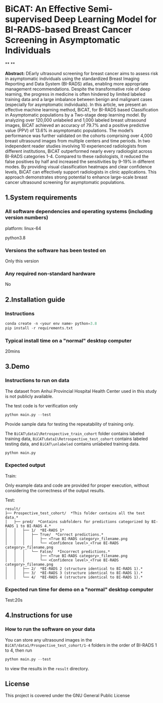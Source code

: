 # BiCAT: An Effective Semi-supervised Deep Learning Model for BI-RADS-based Breast Cancer Screening in Asymptomatic Individuals

**
**


**Abstract:** DEarly ultrasound screening for breast cancer aims to assess risk in asymptomatic individuals using the 
standardized Breast Imaging Reporting and Data System (BI-RADS) atlas, enabling more appropriate management recommendations. 
Despite the transformative role of deep learning, the progress in medicine is often hindered by limited labeled training 
data and a large imbalance between benign and malignant cases (especially for asymptomatic individuals). In this article, 
we present an effective machine learning method,  BiCAT, for BI-RADS based Classification in Asymptomatic populations by 
a Two-stage deep learning model. By analyzing over 120,000 unlabeled and 1,000 labeled breast ultrasound images, BiCAT 
achieved an accuracy of 79.7% and a positive predictive value (PPV) of 13.6% in asymptomatic populations. The model’s 
performance was further validated on the cohorts comprising over 4,000 breast ultrasound images from multiple centers 
and time periods. In two independent reader studies involving 10 experienced radiologists from different institutions, 
BiCAT outperformed nearly every radiologist across BI-RADS categories 1-4. Compared to these radiologists, it reduced 
the false positives by half and increased the sensitivities by 9-19% in different modes. By providing visual classification 
heatmaps and clear confidence levels, BiCAT can effectively support radiologists in clinic applications. This approach 
demonstrates strong potential to enhance large-scale breast cancer ultrasound screening for asymptomatic populations.

## 1.System requirements

### All software dependencies and operating systems (including version numbers)
platform: linux-64

python3.8
### Versions the software has been tested on
Only this version
### Any required non-standard hardware
No
## 2.Installation guide
### Instructions
```python
conda create -n <your env name> python=3.8
pip install -r requirements.txt
```

### Typical install time on a "normal" desktop computer
20mins
## 3.Demo
### Instructions to run on data
The dataset from Anhui Provincial Hospital Health Center used in this study is not publicly available.

The test code is for verification only

```python
python main.py --test
```
Provide sample data for testing the repeatability of training only. 

The ```BiCAT\data1\Retrospective_train_cohort``` folder contains labeled training data, 
```BiCAT\data1\Retrospective_test_cohort``` contains labeled testing data, 
and ```BiCAT\unlabeled``` contains unlabeled training data.

```python
python main.py
```
### Expected output
Train:

Only example data and code are provided for proper execution, without considering the correctness of the output results.

Test:
```
result/
├── Prospective_test_cohort/  *This folder contains all the test data.*
│   ├── pred/  *Contains subfolders for predictions categorized by BI-RADS 1 to BI-RADS 4.*
│   │   ├── 1/  *BI-RADS 1*
│   │   │   ├── True/  *Correct predictions.*
│   │   │   │   ├── <True BI-RADS category>_filename.png
│   │   │   │   └── <Confidence level>_<True BI-RADS category>_filename.png
│   │   │   └── False/  *Incorrect predictions.*
│   │   │       ├── <True BI-RADS category>_filename.png
│   │   │       └── <Confidence level>_<True BI-RADS category>_filename.png
│   │   ├── 2/  *BI-RADS 2 (structure identical to BI-RADS 1).*
│   │   ├── 3/  *BI-RADS 3 (structure identical to BI-RADS 1).*
│   │   └── 4/  *BI-RADS 4 (structure identical to BI-RADS 1).*
```
### Expected run time for demo on a "normal" desktop computer
Test:20s

## 4.Instructions for use
### How to run the software on your data
You can store any ultrasound images in the ```BiCAT/data1/Prospective_test_cohort/1-4``` folders in the order of 
BI-RADS 1 to 4, then run 
```python
python main.py --test
```
to view the results in the ```result``` directory.

## License
This project is covered under the GNU General Public License

